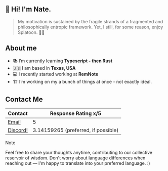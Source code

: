 ## 🫡 Hi! I'm Nate.
> My motivation is sustained by the fragile strands of a fragmented and philosophically entropic framework. Yet, I still, for some reason, enjoy Splatoon. 🤦‍♂️

## About me

- 📚 I’m currently learning **Typescript - then Rust** 
- 🇺🇸 I am based in **Texas, USA** 
- 💻 I recently started working at **RemNote** 
- 🏗️ I’m working on my a bunch of things at once - not exactly ideal. 

## Contact Me

| Contact | Response Rating x/5 | 
| --- | --- |
| <a href="mailto:airship.magical_0a@icloud.com?&subject=Inquiry &body=Hello! I emailed you! :) Hello from the mailto: tag!">Email</a> | 5 |
| <a href="https://discord.com/users/338107857486610433">Discord!</a> | 3.14159265 (preferred, if possible) |

> [!NOTE]
> Feel free to share your thoughts anytime, contributing to our collective reservoir of wisdom. Don't worry about language differences when reaching out — I'm happy to translate into your preferred language. :)
